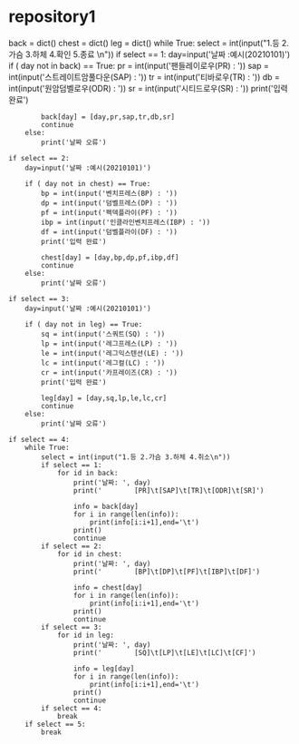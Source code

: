 # repository1

back = dict()
chest = dict()
leg = dict()
while True:
    select = int(input("1.등 2.가슴 3.하체 4.확인 5.종료 \n"))
    if select == 1:
        day=input('날짜 :예시(20210101)')
        if ( day not in back) == True:
            pr = int(input('팬들레이로우(PR) : '))
            sap = int(input('스트레이트암풀다운(SAP) : '))
            tr = int(input('티바로우(TR) : '))
            db = int(input('원암덤벨로우(ODR) : '))
            sr = int(input('시티드로우(SR) : '))
            print('입력 완료')
            
            back[day] = [day,pr,sap,tr,db,sr]            
            continue
        else:
            print('날짜 오류')
            
    if select == 2:
        day=input('날짜 :예시(20210101)')
        
        if ( day not in chest) == True:
            bp = int(input('벤치프레스(BP) : '))
            dp = int(input('덤벨프레스(DP) : '))
            pf = int(input('펙덱플라이(PF) : '))
            ibp = int(input('인클라인벤치프레스(IBP) : '))
            df = int(input('덤벨플라이(DF) : '))
            print('입력 완료')
            
            chest[day] = [day,bp,dp,pf,ibp,df]            
            continue
        else:
            print('날짜 오류')
            
    if select == 3:
        day=input('날짜 :예시(20210101)')
            
        if ( day not in leg) == True:
            sq = int(input('스쿼트(SQ) : '))
            lp = int(input('레그프레스(LP) : '))
            le = int(input('레그익스텐션(LE) : '))
            lc = int(input('레그컬(LC) : '))
            cr = int(input('카프레이즈(CR) : '))
            print('입력 완료')
            
            leg[day] = [day,sq,lp,le,lc,cr]            
            continue
        else:
            print('날짜 오류')
            
    if select == 4:
        while True:
            select = int(input("1.등 2.가슴 3.하체 4.취소\n"))
            if select == 1:
                for id in back:
                    print('날짜: ', day)
                    print('        [PR]\t[SAP]\t[TR]\t[ODR]\t[SR]')
                            
                    info = back[day]
                    for i in range(len(info)):
                        print(info[i:i+1],end='\t')
                    print()
                    continue
            if select == 2:
                for id in chest:
                    print('날짜: ', day)
                    print('        [BP]\t[DP]\t[PF]\t[IBP]\t[DF]')
                            
                    info = chest[day]
                    for i in range(len(info)):
                        print(info[i:i+1],end='\t')
                    print()
                    continue
            if select == 3:
                for id in leg:
                    print('날짜: ', day)
                    print('        [SQ]\t[LP]\t[LE]\t[LC]\t[CF]')
                            
                    info = leg[day]
                    for i in range(len(info)):
                        print(info[i:i+1],end='\t')
                    print()
                    continue
            if select == 4:
                break
        if select == 5:
            break
